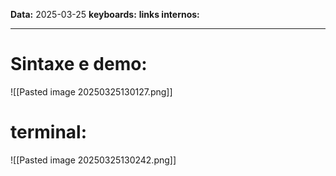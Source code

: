 
**Data:** 2025-03-25
**keyboards:** 
**links internos:** 
___

# Sintaxe e demo:

![[Pasted image 20250325130127.png]]


# terminal:

![[Pasted image 20250325130242.png]]
